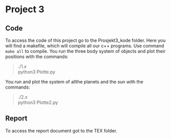 # Project 3

## Code

To access the code of this project go to the Prosjekt3_kode folder. Here you will find a makefile, which will compile all our c++ programs. Use command `make all` to compile. You run the three body system of objects and plot their positions with the commands:<br />
>./1.x <br />
>python3 Plotte.py <br />

You run and plot the system of allthe planets and the sun with the commands: <br />


>./2.x <br />
>python3 Plotte2.py <br />



## Report

To access the report document got to the TEX folder. 
